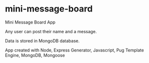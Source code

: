 # mini-message-board
Mini Message Board App

Any user can post their name and a message.

Data is stored in MongoDB database.

App created with Node, Express Generator, Javascript, Pug Template Engine, MongoDB, Mongoose

